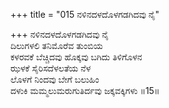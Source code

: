 +++
title = "015 ನಳಿನದಳದೊಳಗಡಗಿದವು ನೈ"

+++
ನಳಿನದಳದೊಳಗಡಗಿದವು ನೈ  
ದಿಲುಗಳಲಿ ತನಿಮೊರೆವ ತುಂಬಿಯ  
ಕಳರವಕೆ ಬೆಚ್ಚಿದವು ಹೊಕ್ಕವು ಬಗಿದು ತಿಳಿಗೊಳನ  
ಝಳಕೆ ಸೈರಿಸದೆಳಲತೆಯ ನೆಳ  
ಲೊಳಗೆ ನಿಂದವು ಬೇಗೆ ಬಲುಹಿಂ  
ದಳುಕಿ ಮಮ್ಮಲುಮರುಗುತಿರ್ದವು ಜಕ್ಕವಕ್ಕಿಗಳು    ॥15॥
